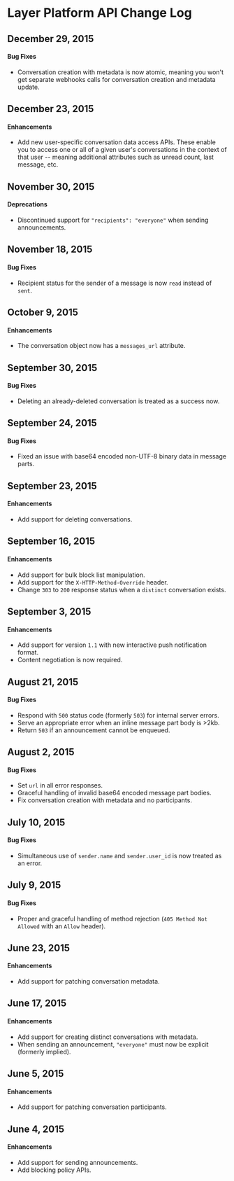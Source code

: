 # Layer Platform API Change Log

## December 29, 2015

#### Bug Fixes

* Conversation creation with metadata is now atomic, meaning you won't get separate webhooks calls for conversation creation and metadata update.

## December 23, 2015

#### Enhancements

* Add new user-specific conversation data access APIs.  These enable you to access one or all of a given user's conversations in the context of that user -- meaning additional attributes such as unread count, last message, etc.

## November 30, 2015

#### Deprecations

* Discontinued support for `"recipients": "everyone"` when sending announcements.

## November 18, 2015

#### Bug Fixes

* Recipient status for the sender of a message is now `read` instead of `sent`.

## October 9, 2015

#### Enhancements

* The conversation object now has a `messages_url` attribute.

## September 30, 2015

#### Bug Fixes

* Deleting an already-deleted conversation is treated as a success now.

## September 24, 2015

#### Bug Fixes

* Fixed an issue with base64 encoded non-UTF-8 binary data in message parts.

## September 23, 2015

#### Enhancements

* Add support for deleting conversations.

## September 16, 2015

#### Enhancements

* Add support for bulk block list manipulation.
* Add support for the `X-HTTP-Method-Override` header.
* Change `303` to `200` response status when a `distinct` conversation exists.

## September 3, 2015

#### Enhancements

* Add support for version `1.1` with new interactive push notification format.
* Content negotiation is now required.

## August 21, 2015

#### Bug Fixes

* Respond with `500` status code (formerly `503`) for internal server errors.
* Serve an appropriate error when an inline message part body is >2kb.
* Return `503` if an announcement cannot be enqueued.

## August 2, 2015

#### Bug Fixes

* Set `url` in all error responses.
* Graceful handling of invalid base64 encoded message part bodies.
* Fix conversation creation with metadata and no participants.

## July 10, 2015

#### Bug Fixes

* Simultaneous use of `sender.name` and `sender.user_id` is now treated as an error.

## July 9, 2015

#### Bug Fixes

* Proper and graceful handling of method rejection (`405 Method Not Allowed` with an `Allow` header).

## June 23, 2015

#### Enhancements

* Add support for patching conversation metadata.

## June 17, 2015

#### Enhancements

* Add support for creating distinct conversations with metadata.
* When sending an announcement, `"everyone"` must now be explicit (formerly implied).

## June 5, 2015

#### Enhancements

* Add support for patching conversation participants.

## June 4, 2015

#### Enhancements

* Add support for sending announcements.
* Add blocking policy APIs.

